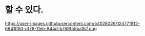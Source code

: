 # 할 수 있다.

https://user-images.githubusercontent.com/54028026/124771812-6941ff80-df76-11eb-844d-b769f55ba167.png

